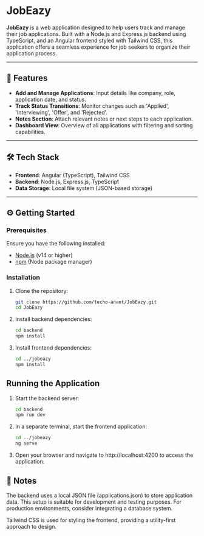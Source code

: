 # JobEazy

**JobEazy** is a web application designed to help users track and manage their job applications. Built with a Node.js and Express.js backend using TypeScript, and an Angular frontend styled with Tailwind CSS, this application offers a seamless experience for job seekers to organize their application process.

---

## 🚀 Features

- **Add and Manage Applications**: Input details like company, role, application date, and status.
- **Track Status Transitions**: Monitor changes such as 'Applied', 'Interviewing', 'Offer', and 'Rejected'.
- **Notes Section**: Attach relevant notes or next steps to each application.
- **Dashboard View**: Overview of all applications with filtering and sorting capabilities.

---

## 🛠 Tech Stack

- **Frontend**: Angular (TypeScript), Tailwind CSS
- **Backend**: Node.js, Express.js, TypeScript
- **Data Storage**: Local file system (JSON-based storage)

---

## ⚙️ Getting Started

### Prerequisites

Ensure you have the following installed:

- [Node.js](https://nodejs.org/) (v14 or higher)
- [npm](https://www.npmjs.com/) (Node package manager)

### Installation

1. Clone the repository:

    ```bash
    git clone https://github.com/techo-anant/JobEazy.git
    cd JobEazy
    ```

2. Install backend dependencies:

    ```bash
    cd backend
    npm install 
    ```

3. Install frontend dependencies:

    ```bash
    cd ../jobeazy
    npm install
    ```

## Running the Application

1.	Start the backend server:

    ```bash
    cd backend
    npm run dev
    ```

2.	In a separate terminal, start the frontend application:

    ```bash
    cd ../jobeazy
    ng serve
    ```

3.	Open your browser and navigate to http://localhost:4200 to access the application.

## 📌 Notes
The backend uses a local JSON file (applications.json) to store application data. This setup is suitable for development and testing purposes. For production environments, consider integrating a database system.

Tailwind CSS is used for styling the frontend, providing a utility-first approach to design.